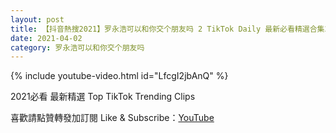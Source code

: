```yaml
---
layout: post
title: 【抖音熱搜2021】罗永浩可以和你交个朋友吗 2 TikTok Daily 最新必看精選合集2021 04 02
date: 2021-04-02
category: 罗永浩可以和你交个朋友吗
---
```


{% include youtube-video.html id="LfcgI2jbAnQ" %}

2021必看 最新精選 Top TikTok Trending Clips

喜歡請點贊轉發加訂閱 Like & Subscribe：[YouTube](https://www.youtube.com/channel/UCAoR7VcanIPd04uEq_GIylA/videos)

